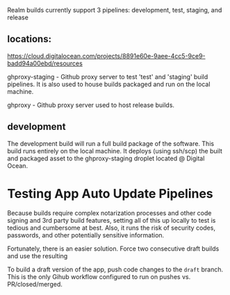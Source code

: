 Realm builds currently support 3 pipelines: development, test, staging, and release

## locations:

https://cloud.digitalocean.com/projects/8891e60e-9aee-4cc5-9ce9-badd94a00ebd/resources

ghproxy-staging - Github proxy server to test 'test' and 'staging' build pipelines. It is also used to house builds packaged and run on the local machine.

ghproxy - Github proxy server used to host release builds.

## development

The development build will run a full build package of the software. This build runs entirely on the local machine. It deploys (using ssh/scp) the built and packaged asset to the ghproxy-staging droplet located @ Digital Ocean.

# Testing App Auto Update Pipelines

Because builds require complex notarization processes and other code signing and 3rd party build features, setting all of this up locally to test is tedious and cumbersome at best. Also, it runs the risk of security codes, passwords, and other potentially sensitive information.

Fortunately, there is an easier solution. Force two consecutive draft builds and use the resulting

To build a draft version of the app, push code changes to the `draft` branch. This is the only Gihub workflow configured to run on pushes vs. PR/closed/merged.
